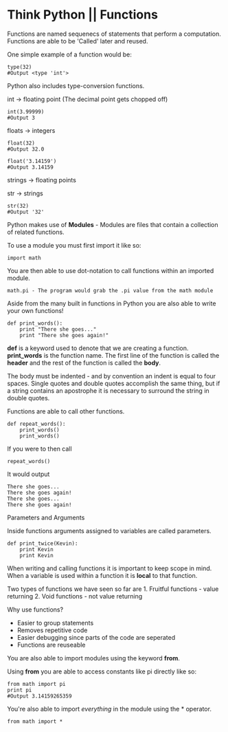 Think Python || Functions
=======================

Functions are named sequenecs of statements that perform a computation.
Functions are able to be 'Called' later and reused. 

One simple example of a function would be:

```
type(32)
#Output <type 'int'>
```

Python also includes type-conversion functions.  

int -> floating point (The decimal point gets chopped off)
```
int(3.99999)
#Output 3
```
floats -> integers 
```
float(32)
#Output 32.0
```
```
float('3.14159')
#Output 3.14159
```

strings -> floating points

str -> strings 
```
str(32)
#Output '32'
```
Python makes use of **Modules** - Modules are files that contain a collection
of related functions.

To use a module you must first import it like so:
```
import math
```

You are then able to use dot-notation to call functions within an imported
module.
```
math.pi - The program would grab the .pi value from the math module 
```
Aside from the many built in functions in Python you are also able to write
your own functions!

```
def print_words():
    print "There she goes..."
    print "There she goes again!"
```
**def** is a keyword used to denote that we are creating a function.
**print_words** is the function name.  The first line of the function is called
the **header** and the rest of the function is called the **body**.

The body must be indented - and by convention an indent is equal to four
spaces.  Single quotes and double quotes accomplish the same thing, but if a
string contains an apostrophe it is necessary to surround the string in double
quotes.  

Functions are able to call other functions.

```
def repeat_words():
    print_words()
    print_words()
```

If you were to then call 
```
repeat_words()
```
It would output 

```
There she goes...
There she goes again!
There she goes...
There she goes again!
```

Parameters and Arguments 

Inside functions arguments assigned to variables are called parameters.

```
def print_twice(Kevin):
    print Kevin
    print Kevin
```

When writing and calling functions it is important to keep scope in mind.  When
a variable is used within a function it is **local** to that function.

Two types of functions we have seen so far are
    1. Fruitful functions - value returning 
    2. Void functions - not value returning 

Why use functions?
* Easier to group statements
* Removes repetitive code 
* Easier debugging since parts of the code are seperated
* Functions are reuseable

You are also able to import modules using the keyword **from**.

Using **from** you are able to access constants like pi directly like so:
```
from math import pi
print pi
#Output 3.14159265359
```

You're also able to import _everything_ in the module using the * operator.
```
from math import *
```


    

























